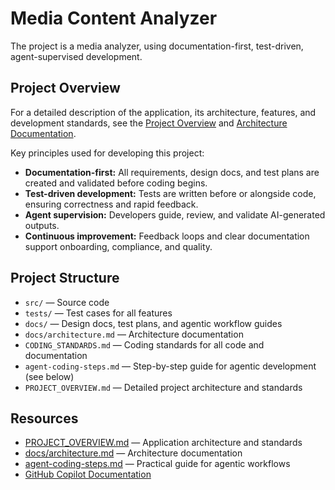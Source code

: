 # Media Content Analyzer

The project is a media analyzer, using documentation-first, test-driven, agent-supervised development.

## Project Overview

For a detailed description of the application, its architecture, features, and development standards, see the [Project Overview](PROJECT_OVERVIEW.md) and [Architecture Documentation](docs/architecture.md).

Key principles used for developing this project:
- **Documentation-first:** All requirements, design docs, and test plans are created and validated before coding begins.
- **Test-driven development:** Tests are written before or alongside code, ensuring correctness and rapid feedback.
- **Agent supervision:** Developers guide, review, and validate AI-generated outputs.
- **Continuous improvement:** Feedback loops and clear documentation support onboarding, compliance, and quality.

## Project Structure

- `src/` — Source code
- `tests/` — Test cases for all features
- `docs/` — Design docs, test plans, and agentic workflow guides
- `docs/architecture.md` — Architecture documentation
- `CODING_STANDARDS.md` — Coding standards for all code and documentation
- `agent-coding-steps.md` — Step-by-step guide for agentic development (see below)
- `PROJECT_OVERVIEW.md` — Detailed project architecture and standards

## Resources

- [PROJECT_OVERVIEW.md](PROJECT_OVERVIEW.md) — Application architecture and standards
- [docs/architecture.md](docs/architecture.md) — Architecture documentation
- [agent-coding-steps.md](docs/agent-coding-steps.md) — Practical guide for agentic workflows
- [GitHub Copilot Documentation](https://docs.github.com/en/copilot)
